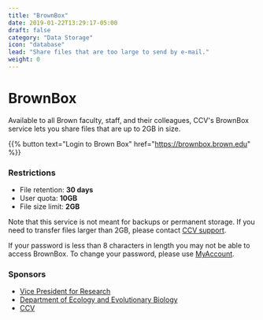 ```yaml
---
title: "BrownBox"
date: 2019-01-22T13:29:17-05:00
draft: false
category: "Data Storage"
icon: "database"
lead: "Share files that are too large to send by e-mail."
weight: 0
---
```


# BrownBox

Available to all Brown faculty, staff, and their colleagues, CCV's BrownBox service lets you share files that are up to 2GB in size.

{{%  button text="Login to Brown Box" href="https://brownbox.brown.edu" %}}

### Restrictions
- File retention: <b>30 days</b>  
- User quota: <b>10GB</b>  
- File size limit: <b>2GB</b>  

Note that this service is not meant for backups or permanent storage. If you need to transfer files larger than 2GB, please contact [CCV support](mailto:support@ccv.brown.edu).

If your password is less than 8 characters in length you may not be able to access BrownBox. To change your password, please use [MyAccount](https://myaccount.brown.edu).  

### Sponsors
- [Vice President for Research](https://www.brown.edu/research/conducting-research-brown/about-office)
- [Department of Ecology and Evolutionary Biology](https://www.brown.edu/academics/ecology-and-evolutionary-biology/)
- [CCV](https://ccv.brown.edu)  
